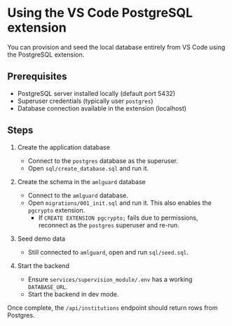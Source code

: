# Using the VS Code PostgreSQL extension

You can provision and seed the local database entirely from VS Code using the PostgreSQL extension.

## Prerequisites
- PostgreSQL server installed locally (default port 5432)
- Superuser credentials (typically user `postgres`)
- Database connection available in the extension (localhost)

## Steps

1. Create the application database
   - Connect to the `postgres` database as the superuser.
   - Open `sql/create_database.sql` and run it.

2. Create the schema in the `amlguard` database
   - Connect to the `amlguard` database.
   - Open `migrations/001_init.sql` and run it. This also enables the `pgcrypto` extension.
     - If `CREATE EXTENSION pgcrypto;` fails due to permissions, reconnect as the `postgres` superuser and re-run.

3. Seed demo data
   - Still connected to `amlguard`, open and run `sql/seed.sql`.

4. Start the backend
   - Ensure `services/supervision_module/.env` has a working `DATABASE_URL`.
   - Start the backend in dev mode.

Once complete, the `/api/institutions` endpoint should return rows from Postgres.

